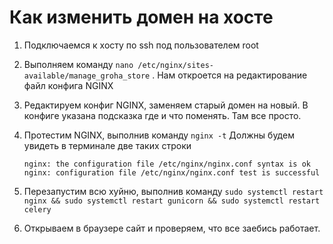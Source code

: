 # Как изменить домен на хосте

1. Подключаемся к хосту по ssh под пользователем root
2. Выполняем команду ```nano /etc/nginx/sites-available/manage_groha_store``` . Нам откроется на редактирование файл конфига NGINX
3. Редактируем конфиг NGINX, заменяем старый домен на новый. В конфиге указана подсказка где и что поменять. Там все просто.
4. Протестим NGINX, выполнив команду ```nginx -t```
    Должны будем увидеть в терминале две таких строки
    ```
    nginx: the configuration file /etc/nginx/nginx.conf syntax is ok
    nginx: configuration file /etc/nginx/nginx.conf test is successful
    ```
5. Перезапустим всю хуйню, выполнив команду
    ```sudo systemctl restart nginx && sudo systemctl restart gunicorn && sudo systemctl restart celery```

6. Открываем в браузере сайт и проверяем, что все заебись работает.